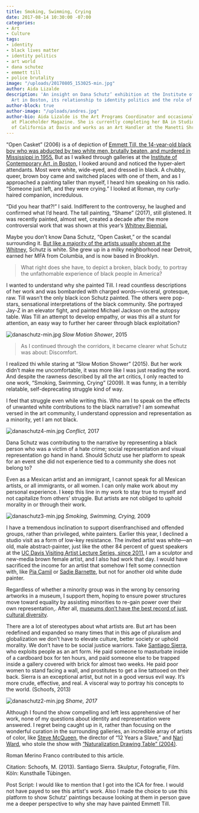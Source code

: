 ```yaml
---
title: Smoking, Swimming, Crying
date: 2017-08-14 10:30:00 -07:00
categories:
- Art
- Culture
tags:
- identity
- black lives matter
- identity politics
- art world
- dana schutez
- emmett till
- police brutality
image: "/uploads/20170805_153025-min.jpg"
author: Aida Lizalde
description: 'An insight on Dana Schutz’ exhibition at the Institute of Contemporary
  Art in Boston, its relationship to identity politics and the role of the artist. '
author-block: true
author-image: "/uploads/andres.jpg"
author-bio: Aida Lizalde is the Art Programs Coordinator and occasional contributor
  at Placeholder Magazine. She is currently completing her BA in Studio Arts at University
  of California at Davis and works as an Art Handler at the Manetti Shrem Museum.
---
```


“Open Casket” (2006)  is a of depiction of [Emmett Till, the 14-year-old black boy who was abducted by two white men, brutally beaten, and murdered in Mississippi in 1955.](http://time.com/4008545/emmett-till-history/) But as I walked through galleries at the [Institute of Contemporary Art, in Boston,](https://www.icaboston.org/) I looked around and noticed the hyper-alert attendants. Most were white, wide-eyed, and dressed in black. A chubby, queer, brown boy came and switched places with one of them, and as I approached a painting taller than myself, I heard him speaking on his radio. “Someone just left, and they were crying.” I looked at Roman, my curly-haired companion, incredulous. 

“Did you hear that?!” I said. Indifferent to the controversy, he laughed and confirmed what I’d heard. The tall painting, “Shame” (2017), still glistened. It was recently painted, almost wet, created a decade after the more controversial work that was shown at this year’s [Whitney Biennial.](http://whitney.org/Exhibitions/2017Biennial)
 
Maybe you don’t know Dana Schutz, “Open Casket,” or the scandal surrounding it. [But like a majority of the artists usually shown at the Whitney](https://hyperallergic.com/199215/breaking-down-the-demographics-of-the-new-whitney-museums-inaugural-exhibition/), Schutz is white. She grew up in a milky neighborhood near Detroit, earned her MFA from Columbia, and is now based in Brooklyn. 

>What right does she have, to depict a broken, black body, to portray the unfathomable experience of black people in America?

I wanted to understand why she painted Till. I read countless descriptions of her work and was bombarded with charged words—visceral, grotesque, raw. Till wasn’t the only black icon Schutz painted. The others were pop-stars, sensational interpretations of the black community. She portrayed Jay-Z in an elevator fight, and painted Michael Jackson on the autopsy table. Was Till an attempt to develop empathy, or was this all a stunt for attention, an easy way to further her career through black exploitation?

![danaschutz-min.jpg](/uploads/danaschutz-min.jpg)
*Slow Motion Shower*, 2015
 
> As I continued through the corridors, it became clearer what Schutz was about: Discomfort. 

I realized thi while staring at “Slow Motion Shower” (2015). But her work didn’t make me uncomfortable, it was more like I was just reading the word. And despite the rawness described by all the art critics, I only reacted to one work, “Smoking, Swimming, Crying” (2009). It was funny, in a terribly relatable, self-deprecating struggle kind of way.
 
I feel that struggle even while writing this. Who am I to speak on the effects of unwanted white contributions to the black narrative? I am somewhat versed in the art community, I understand oppression and representation as a minority, yet I am not black. 

![danaschutz4-min.jpg](/uploads/danaschutz4-min.jpg)
*Conflict,* 2017

Dana Schutz was contributing to the narrative by representing a black person who was a victim of a hate crime; social representation and visual representation go hand in hand. Should Schutz use her platform to speak for an event she did not experience tied to a community she does not belong to? 

Even as a Mexican artist and an immigrant, I cannot speak for all Mexican artists, or all immigrants, or all women. I can only make work about my personal experience. I keep this line in my work to stay true to myself and not capitalize from others’ struggle. But artists are not obliged to uphold morality in or through their work. 

![danaschutz3-min.jpg](/uploads/danaschutz3-min.jpg)
*Smoking, Swimming, Crying,* 2009

I have a tremendous inclination to support disenfranchised and offended groups, rather than privileged, white painters. Earlier this year, I declined a studio visit as a form of low-key resistance. The invited artist was white—an old, male abstract-painter, just like the other 84 percent of guest speakers at the [UC Davis Visiting Artist Lecture Series, since 2011.](http://arts.ucdavis.edu/visiting-artist-lecture-series-previous-years) I am a sculptor and new-media brown female artist, and I also had work that day. I would have sacrificed the income for an artist that somehow I felt some connection with, like [Pia Camil](http://piacamil.me/) or [Sadie Barnette](http://www.sadiebarnette.com/), but not for another old white dude painter. 

Regardless of whether a minority group was in the wrong by censoring artworks in a museum, I support them, hoping to ensure power structures move toward equality by assisting minorities to re-gain power over their own representation,. After all, [museums don’t have the best record of just, cultural diversity](https://251d2191a60056d6ba74-1671eccf3a0275494885881efb0852a4.ssl.cf1.rackcdn.com/12223012_daily-links-guerrilla-girls-edition_td17aedb6.jpg).

There are a lot of stereotypes about what artists are. But art has been redefined and expanded so many times that in this age of pluralism and globalization we don’t have to elevate culture, better society or uphold morality. We don’t have to be social justice warriors. Take [Santiago Sierra](http://www.santiago-sierra.com/index_1024.php), who exploits people as an art form. He paid someone to masturbate inside of a cardboard box for ten hours, and paid someone else to be trapped inside a gallery covered with  brick for almost two weeks. He paid poor women to stand facing a wall, and prostitutes to get a line tattooed on their back. Sierra is an exceptional artist, but not in a good versus evil way. It’s more crude, effective, and real. A visceral way to portray his concepts to the world. (Schoofs, 2013)

![danaschutz2-min.jpg](/uploads/danaschutz2-min.jpg)
*Shame, 2017* 

Although I found the show compelling and left less apprehensive of her work, none of my questions about identity and representation were answered. I regret being caught up in it, rather than focusing on the wonderful curation in the surrounding galleries, an incredible array of artists of color, like [Steve McQueen](http://www.thomasdanegallery.com/artists/45-steve-mcqueen/works/), the director of “12 Years a Slave,” and [Nari Ward](http://www.nariwardstudio.com/), who stole the show with [“Naturalization Drawing Table” (2004)](https://www.icaboston.org/events/nari-wards-naturalization-table).
 
Roman Merino Franco contributed to this article. 

Citation:
Schoofs, M. (2013). Santiago Sierra. Skulptur, Fotografie, Film. Köln: Kunsthalle Tübingen.

Post Script: 
I would like to mention that I got into the ICA for free. I would not have payed to see this artist's work. Also I made the choice to use this platform to show Schutz' paintings because looking at them in person gave me a deeper perspective to why she may have painted Emmett Till. 